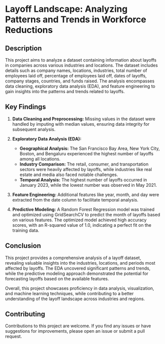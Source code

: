 # Layoff Landscape: Analyzing Patterns and Trends in Workforce Reductions

## Description
This project aims to analyze a dataset containing information about layoffs in companies across various industries and locations. The dataset includes details such as company names, locations, industries, total number of employees laid off, percentage of employees laid off, dates of layoffs, company stages, countries, and funds raised. The analysis encompasses data cleaning, exploratory data analysis (EDA), and feature engineering to gain insights into the patterns and trends related to layoffs.

## Key Findings
1. **Data Cleaning and Preprocessing:** Missing values in the dataset were handled by imputing with median values, ensuring data integrity for subsequent analysis.

2. **Exploratory Data Analysis (EDA):**
   - **Geographical Analysis:** The San Francisco Bay Area, New York City, Boston, and Bengaluru experienced the highest number of layoffs among all locations.
   - **Industry Comparison:** The retail, consumer, and transportation sectors were heavily affected by layoffs, while industries like real estate and media also faced notable challenges.
   - **Temporal Analysis:** The highest number of layoffs occurred in January 2023, while the lowest number was observed in May 2021.

3. **Feature Engineering:** Additional features like year, month, and day were extracted from the date column to facilitate temporal analysis.

4. **Predictive Modeling:** A Random Forest Regression model was trained and optimized using GridSearchCV to predict the month of layoffs based on various features. The optimized model achieved high accuracy scores, with an R-squared value of 1.0, indicating a perfect fit on the training data.

## Conclusion
This project provides a comprehensive analysis of a layoff dataset, revealing valuable insights into the industries, locations, and periods most affected by layoffs. The EDA uncovered significant patterns and trends, while the predictive modeling approach demonstrated the potential for forecasting layoffs based on the available features.

Overall, this project showcases proficiency in data analysis, visualization, and machine learning techniques, while contributing to a better understanding of the layoff landscape across industries and regions.

## Contributing
Contributions to this project are welcome. If you find any issues or have suggestions for improvements, please open an issue or submit a pull request.
